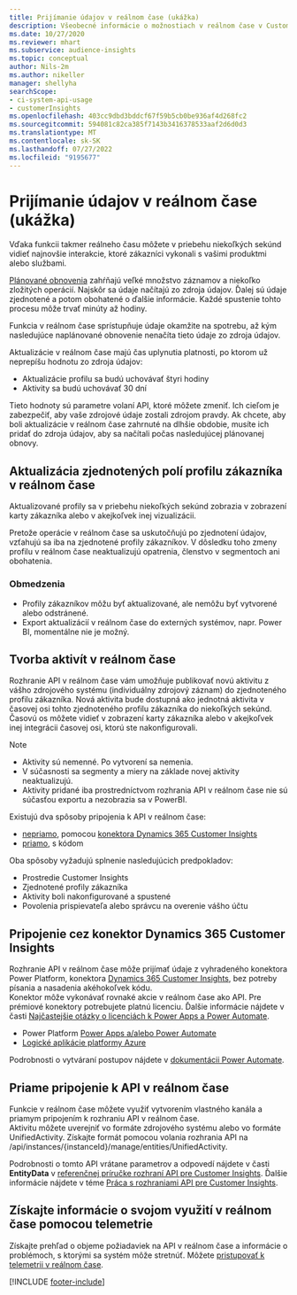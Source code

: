 ```yaml
---
title: Prijímanie údajov v reálnom čase (ukážka)
description: Všeobecné informácie o možnostiach v reálnom čase v Customer Insights.
ms.date: 10/27/2020
ms.reviewer: mhart
ms.subservice: audience-insights
ms.topic: conceptual
author: Nils-2m
ms.author: nikeller
manager: shellyha
searchScope:
- ci-system-api-usage
- customerInsights
ms.openlocfilehash: 403cc9dbd3bddcf67f59b5cb0be936af4d268fc2
ms.sourcegitcommit: 594081c82ca385f7143b3416378533aaf2d6d0d3
ms.translationtype: MT
ms.contentlocale: sk-SK
ms.lasthandoff: 07/27/2022
ms.locfileid: "9195677"
---
```

# <a name="real-time-data-ingestion-preview"></a>Prijímanie údajov v reálnom čase (ukážka)

Vďaka funkcii takmer reálneho času môžete v priebehu niekoľkých sekúnd vidieť najnovšie interakcie, ktoré zákazníci vykonali s vašimi produktmi alebo službami.

[Plánované obnovenia](system.md#schedule-tab) zahŕňajú veľké množstvo záznamov a niekoľko zložitých operácií. Najskôr sa údaje načítajú zo zdroja údajov. Ďalej sú údaje zjednotené a potom obohatené o ďalšie informácie. Každé spustenie tohto procesu môže trvať minúty až hodiny.

Funkcia v reálnom čase sprístupňuje údaje okamžite na spotrebu, až kým nasledujúce naplánované obnovenie nenačíta tieto údaje zo zdroja údajov.

Aktualizácie v reálnom čase majú čas uplynutia platnosti, po ktorom už neprepíšu hodnotu zo zdroja údajov:

- Aktualizácie profilu sa budú uchovávať štyri hodiny
- Aktivity sa budú uchovávať 30 dní

Tieto hodnoty sú parametre volaní API, ktoré môžete zmeniť. Ich cieľom je zabezpečiť, aby vaše zdrojové údaje zostali zdrojom pravdy. Ak chcete, aby boli aktualizácie v reálnom čase zahrnuté na dlhšie obdobie, musíte ich pridať do zdroja údajov, aby sa načítali počas nasledujúcej plánovanej obnovy.

## <a name="real-time-update-of-the-unified-customer-profile-fields"></a>Aktualizácia zjednotených polí profilu zákazníka v reálnom čase

Aktualizované profily sa v priebehu niekoľkých sekúnd zobrazia v zobrazení karty zákazníka alebo v akejkoľvek inej vizualizácii.

Pretože operácie v reálnom čase sa uskutočňujú po zjednotení údajov, vzťahujú sa iba na zjednotené profily zákazníkov. V dôsledku toho zmeny profilu v reálnom čase neaktualizujú opatrenia, členstvo v segmentoch ani obohatenia.

### <a name="limitations"></a>Obmedzenia

- Profily zákazníkov môžu byť aktualizované, ale nemôžu byť vytvorené alebo odstránené.
- Export aktualizácií v reálnom čase do externých systémov, napr. Power BI, momentálne nie je možný.

## <a name="real-time-creation-of-activities"></a>Tvorba aktivít v reálnom čase

Rozhranie API v reálnom čase vám umožňuje publikovať novú aktivitu z vášho zdrojového systému (individuálny zdrojový záznam) do zjednoteného profilu zákazníka. Nová aktivita bude dostupná ako jednotná aktivita v časovej osi tohto zjednoteného profilu zákazníka do niekoľkých sekúnd. Časovú os môžete vidieť v zobrazení karty zákazníka alebo v akejkoľvek inej integrácii časovej osi, ktorú ste nakonfigurovali.

> [!NOTE]
>
> - Aktivity sú nemenné. Po vytvorení sa nemenia.
> - V súčasnosti sa segmenty a miery na základe novej aktivity neaktualizujú.
> - Aktivity pridané iba prostredníctvom rozhrania API v reálnom čase nie sú súčasťou exportu a nezobrazia sa v PowerBI.

Existujú dva spôsoby pripojenia k API v reálnom čase:

- [nepriamo](#connect-via-the-dynamics-365-customer-insights-connector), pomocou [konektora Dynamics 365 Customer Insights](/connectors/customerinsights/)
- [priamo](#connect-directly-to-the-real-time-api), s kódom

Oba spôsoby vyžadujú splnenie nasledujúcich predpokladov:

- Prostredie Customer Insights
- Zjednotené profily zákazníka
- Aktivity boli nakonfigurované a spustené
- Povolenia prispievateľa alebo správcu na overenie vášho účtu

## <a name="connect-via-the-dynamics-365-customer-insights-connector"></a>Pripojenie cez konektor Dynamics 365 Customer Insights

Rozhranie API v reálnom čase môže prijímať údaje z vyhradeného konektora Power Platform, konektora [Dynamics 365 Customer Insights](/connectors/customerinsights/), bez potreby písania a nasadenia akéhokoľvek kódu.    
Konektor môže vykonávať rovnaké akcie v reálnom čase ako API. Pre prémiové konektory potrebujete platnú licenciu. Ďalšie informácie nájdete v časti [Najčastejšie otázky o licenciách k Power Apps a Power Automate](/power-platform/admin/powerapps-flow-licensing-faq).

- Power Platform [Power Apps a/alebo Power Automate](/connectors/)
- [Logické aplikácie platformy Azure](/azure/connectors/apis-list)

Podrobnosti o vytváraní postupov nájdete v [dokumentácii Power Automate](/power-automate/).

## <a name="connect-directly-to-the-real-time-api"></a>Priame pripojenie k API v reálnom čase

Funkcie v reálnom čase môžete využiť vytvorením vlastného kanála a priamym pripojením k rozhraniu API v reálnom čase.    
Aktivitu môžete uverejniť vo formáte zdrojového systému alebo vo formáte UnifiedActivity. Získajte formát pomocou volania rozhrania API na /api/instances/{instanceId}/manage/entities/UnifiedActivity.

Podrobnosti o tomto API vrátane parametrov a odpovedí nájdete v časti **EntityData** v [referenčnej príručke rozhraní API pre Customer Insights](https://developer.ci.ai.dynamics.com/api-details#api=CustomerInsights). Ďalšie informácie nájdete v téme [Práca s rozhraniami API pre Customer Insights](apis.md).

## <a name="understand-your-real-time-usage-with-telemetry"></a>Získajte informácie o svojom využití v reálnom čase pomocou telemetrie

Získajte prehľad o objeme požiadaviek na API v reálnom čase a informácie o problémoch, s ktorými sa systém môže stretnúť. Môžete [pristupovať k telemetrii v reálnom čase](system.md#api-usage-tab). 


[!INCLUDE [footer-include](includes/footer-banner.md)]
